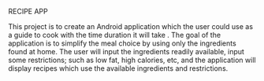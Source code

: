 RECIPE APP 

This project is to create an Android application which the user could use as a guide to cook with the time duration it will take . The goal of the application is to simplify the meal choice by using only the ingredients found at home. The user will input the ingredients readily available, input some restrictions; such as low fat, high calories, etc, and the application will display recipes which use the available ingredients and restrictions.
